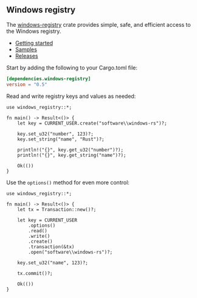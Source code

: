 ## Windows registry

The [windows-registry](https://crates.io/crates/windows-registry) crate provides simple, safe, and efficient access to the Windows registry.

* [Getting started](https://kennykerr.ca/rust-getting-started/)
* [Samples](https://github.com/microsoft/windows-rs/tree/master/crates/samples)
* [Releases](https://github.com/microsoft/windows-rs/releases)

Start by adding the following to your Cargo.toml file:

```toml
[dependencies.windows-registry]
version = "0.5"
```

Read and write registry keys and values as needed:

```rust,ignore
use windows_registry::*;

fn main() -> Result<()> {
    let key = CURRENT_USER.create("software\\windows-rs")?;

    key.set_u32("number", 123)?;
    key.set_string("name", "Rust")?;

    println!("{}", key.get_u32("number")?);
    println!("{}", key.get_string("name")?);

    Ok(())
}
```

Use the `options()` method for even more control:

```rust,ignore
use windows_registry::*;

fn main() -> Result<()> {
    let tx = Transaction::new()?;

    let key = CURRENT_USER
        .options()
        .read()
        .write()
        .create()
        .transaction(&tx)
        .open("software\\windows-rs")?;

    key.set_u32("name", 123)?;

    tx.commit()?;

    Ok(())
}
```